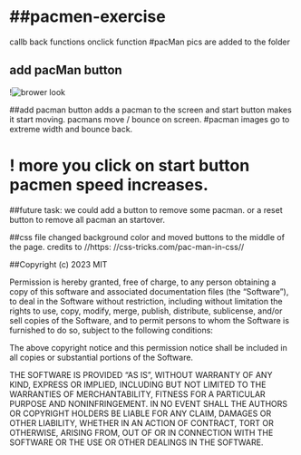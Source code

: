 # ##pacmen-exercise

callb back functions 
onclick function
#pacMan pics are added to the folder
## add pacMan button 

!![brower look](https://user-images.githubusercontent.com/35153854/225784167-4f1f5360-5479-447d-9d98-411ed2827b78.JPG)


##add pacman button adds a pacman to the screen and start button makes it start moving.
pacmans move / bounce on screen.
#pacman images go to extreme width and bounce back. 
# ! more you click on start button pacmen speed increases.

##future task: we could add a button to remove some pacman. or a reset button to remove all pacman an startover.

##css file  changed  background color and moved buttons to the middle of the page.
credits to 
//https: //css-tricks.com/pac-man-in-css//

##Copyright (c) 2023  MIT

Permission is hereby granted, free of charge, to any person obtaining a copy of this software and associated documentation files (the “Software”), to deal in the Software without restriction, including without limitation the rights to use, copy, modify, merge, publish, distribute, sublicense, and/or sell copies of the Software, and to permit persons to whom the Software is furnished to do so, subject to the following conditions:

The above copyright notice and this permission notice shall be included in all copies or substantial portions of the Software.

THE SOFTWARE IS PROVIDED “AS IS”, WITHOUT WARRANTY OF ANY KIND, EXPRESS OR IMPLIED, INCLUDING BUT NOT LIMITED TO THE WARRANTIES OF MERCHANTABILITY, FITNESS FOR A PARTICULAR PURPOSE AND NONINFRINGEMENT. IN NO EVENT SHALL THE AUTHORS OR COPYRIGHT HOLDERS BE LIABLE FOR ANY CLAIM, DAMAGES OR OTHER LIABILITY, WHETHER IN AN ACTION OF CONTRACT, TORT OR OTHERWISE, ARISING FROM, OUT OF OR IN CONNECTION WITH THE SOFTWARE OR THE USE OR OTHER DEALINGS IN THE SOFTWARE.



